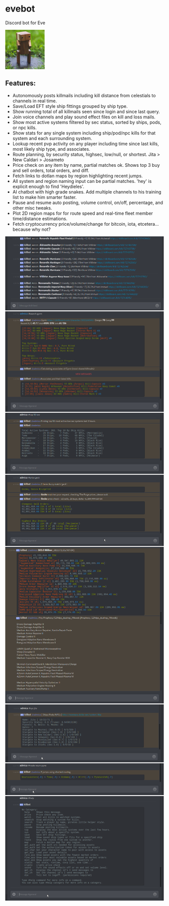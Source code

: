 # evebot
Discord bot for Eve

![logo](https://github.com/admica/evebot/blob/master/images/logo.jpg)

## Features:
* Autonomously posts killmails including kill distance from celestials to channels in real time.
* Save/Load EFT style ship fittings grouped by ship type.
* Show running total of all killmails seen since login and since last query.
* Join voice channels and play sound effect files on kill and loss mails.
* Show most active systems filtered by sec status, sorted by ships, pods, or npc kills.
* Show stats for any single system including ship/pod/npc kills for that system and each surrounding system.
* Lookup recent pvp activity on any player including time since last kills, most likely ship type, and associates.
* Route planning, by security status, highsec, low/null, or shortest. Jita > New Caldari > Josameto
* Price check on any item by name, partial matches ok. Shows top 3 buy and sell orders, total orders, and diff.
* Fetch links to dotlan maps by region highlighting recent jumps.
* All system and region naming input can be partial matches. 'hey' is explicit enough to find 'Heydieles'.
* AI chatbot with high grade snakes. Add multiple channels to his training list to make him smarter faster.
* Pause and resume auto posting, volume control, on/off, percentage, and other misc tweaks.
* Plot 2D region maps for for route speed and real-time fleet member time/distance estimations.
* Fetch cryptocurrency price/volume/change for bitcoin, iota, etcetera... because why not?

![screenshot-kill-feed](https://github.com/admica/evebot/blob/master/images/screenshot-kill-feed.png?raw=true "Route Planning")
![screenshot-pirates-little-helper](https://github.com/admica/evebot/blob/master/images/screenshot-pirates-little-helper.png?raw=true "Route Planning")
![screenshot-top-active](https://github.com/admica/evebot/blob/master/images/screenshot-top-active.png?raw=true "Route Planning")
![screenshot-pricecheck](https://github.com/admica/evebot/blob/master/images/screenshot-pricecheck.png?raw=true "Route Planning")
![screenshot-fittings-prices](https://github.com/admica/evebot/blob/master/images/screenshot-fittings-prices.png?raw=true "Route Planning")
![screenshot-system](https://github.com/admica/evebot/blob/master/images/screenshot-system.png?raw=true "Route Planning")
![screenshot-routes](https://github.com/admica/evebot/blob/master/images/screenshot-routes.png?raw=true "Route Planning")
![screenshot-help](https://github.com/admica/evebot/blob/master/images/screenshot-help.png?raw=true "Route Planning")

